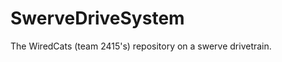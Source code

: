 SwerveDriveSystem
=================

The WiredCats (team 2415's) repository on a swerve drivetrain.
